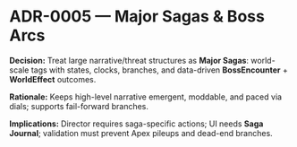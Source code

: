 # ADR-0005 — Major Sagas & Boss Arcs

**Decision:** Treat large narrative/threat structures as **Major Sagas**: world-scale tags with states, clocks, branches, and data-driven **BossEncounter** + **WorldEffect** outcomes.

**Rationale:** Keeps high-level narrative emergent, moddable, and paced via dials; supports fail-forward branches.

**Implications:** Director requires saga-specific actions; UI needs **Saga Journal**; validation must prevent Apex pileups and dead-end branches.
